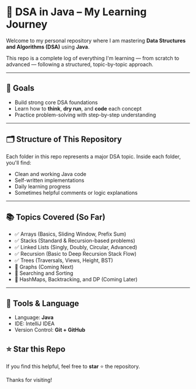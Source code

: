 # 🧠 DSA in Java – My Learning Journey

Welcome to my personal repository where I am mastering **Data Structures and Algorithms (DSA)** using **Java**.

This repo is a complete log of everything I'm learning — from scratch to advanced — following a structured, topic-by-topic approach.

---

## 📌 Goals

- Build strong core DSA foundations
- Learn how to **think**, **dry run**, and **code** each concept
- Practice problem-solving with step-by-step understanding

---

## 🗂️ Structure of This Repository

Each folder in this repo represents a major DSA topic. Inside each folder, you'll find:
- Clean and working Java code
- Self-written implementations
- Daily learning progress
- Sometimes helpful comments or logic explanations
  
---

## 📚 Topics Covered (So Far)

- ✅ Arrays (Basics, Sliding Window, Prefix Sum)
- ✅ Stacks (Standard & Recursion-based problems)
- ✅ Linked Lists (Singly, Doubly, Circular, Advanced)
- ✅ Recursion (Basic to Deep Recursion Stack Flow)
- ✅ Trees (Traversals, Views, Height, BST)
- 🔄 Graphs (Coming Next)
- 🔄 Searching and Sorting
- 🔄 HashMaps, Backtracking, and DP (Coming Later)

---

## 🔧 Tools & Language


- Language: **Java**
- IDE: IntelliJ IDEA
- Version Control: **Git + GitHub**


## ⭐ Star this Repo

If you find this helpful, feel free to **star** ⭐ the repository.

Thanks for visiting!
